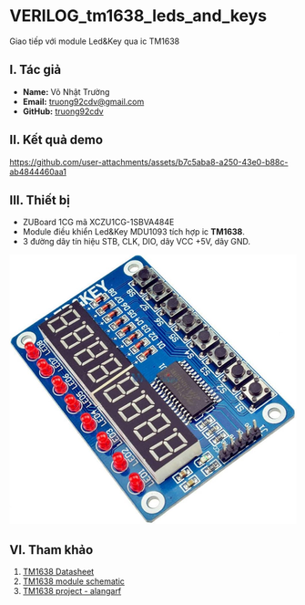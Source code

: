 # VERILOG_tm1638_leds_and_keys

Giao tiếp với module Led&Key qua ic TM1638

## I. Tác giả

- **Name:** Võ Nhật Trường
- **Email:** truong92cdv@gmail.com
- **GitHub:** [truong92cdv](https://github.com/truong92cdv)

## II. Kết quả demo

https://github.com/user-attachments/assets/b7c5aba8-a250-43e0-b88c-ab4844460aa1

## III. Thiết bị

- ZUBoard 1CG mã XCZU1CG-1SBVA484E
- Module điều khiển Led&Key MDU1093 tích hợp ic **TM1638**.
- 3 đường dây tín hiệu STB, CLK, DIO, dây VCC +5V, dây GND.

![module Led&Key TM1638](./images/module_tm1638_ledandkey.jpg)

## VI. Tham khảo

1. [TM1638 Datasheet](./refs/TM1638.PDF)
2. [TM1638 module schematic](./refs/TM1638_shcematic.pdf)
3. [TM1638 project - alangarf](https://github.com/alangarf/tm1638-verilog)
